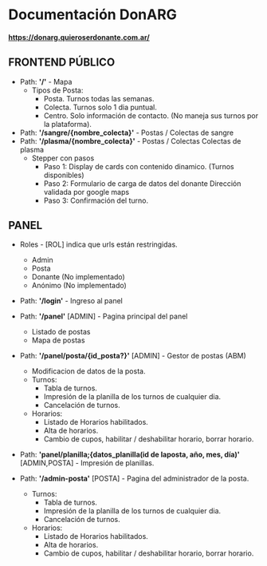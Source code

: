 # Documentación DonARG

#### https://donarg.quieroserdonante.com.ar/


## FRONTEND PÚBLICO


- Path: **'/'** - Mapa
    - Tipos de Posta:
        - Posta. Turnos todas las semanas.
        - Colecta. Turnos solo 1 dia puntual.
        - Centro. Solo información de contacto. (No maneja sus turnos por la plataforma).
- Path: **'/sangre/{nombre_colecta}'** - Postas / Colectas de sangre
- Path: **'/plasma/{nombre_colecta}'** - Postas / Colectas Colectas de plasma
    - Stepper con pasos
        - Paso 1: Display de cards con contenido dinamico. (Turnos disponibles)
        - Paso 2: 
            Formulario de carga de datos del donante
            Dirección validada por google maps
        - Paso 3: Confirmación del turno.

## PANEL 
- Roles - [ROL] indica que urls están restringidas. 
    - Admin
    - Posta
    - Donante (No implementado)
    - Anónimo (No implementado)


- Path: **'/login'** - Ingreso al panel
- Path: **'/panel'** [ADMIN] - Pagina principal del panel
    - Listado de postas
    - Mapa de postas

- Path: **'/panel/posta/{id_posta?}'** [ADMIN] - Gestor de postas (ABM)
    - Modificacion de datos de la posta.
    - Turnos: 
        - Tabla de turnos.
        - Impresión de la planilla de los turnos de cualquier dia.
        - Cancelación de turnos.
    - Horarios:
        - Listado de Horarios habilitados.
        - Alta de horarios.
        - Cambio de cupos, habilitar / deshabilitar horario, borrar horario.

- Path: **'panel/planilla;{datos_planilla(id de laposta, año, mes, día)'** [ADMIN,POSTA] - Impresión de planillas.

- Path: **'/admin-posta'** [POSTA] - Pagina del administrador de la posta.
    - Turnos: 
        - Tabla de turnos.
        - Impresión de la planilla de los turnos de cualquier dia.
        - Cancelación de turnos.
    - Horarios:
        - Listado de Horarios habilitados.
        - Alta de horarios.
        - Cambio de cupos, habilitar / deshabilitar horario, borrar horario.









